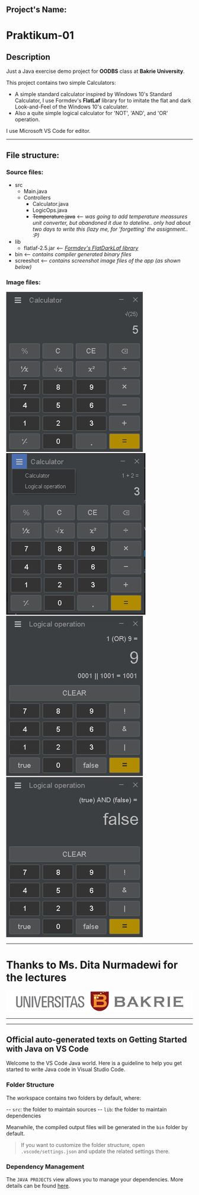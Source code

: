 ## **Project's Name:**
# Praktikum-01

## **Description**
Just a Java exercise demo project for **OODBS** class at **Bakrie University**.

This project contains two simple Calculators:
- A simple standard calculator inspired by Windows 10's Standard Calculator, I use Formdev's **FlatLaf** library for to imitate the flat and dark Look-and-Feel of the Windows 10's calculater. 
- Also a quite simple logical calculator for 'NOT', 'AND', and 'OR' operation.

I use Microsoft VS Code for editor.

---
## **File structure:**
### Source files:
  - src
    - Main.java
    - Controllers
      - Calculator.java
      - LogicOps.java
      - ~~Temperature.java~~ <-- *was going to add temperature meassures unit converter, but abandoned it due to dateline.. only had about two days to write this (lazy me, for 'forgetting' the assignment.. :P)*
  - lib
      - flatlaf-2.5.jar      <-- [*Formdev's FlatDarkLaf library*](https://www.formdev.com/flatlaf/#download)
  - bin                      <-- *contains compiler generated binary files*
  - screeshot                <-- *contains screenshot image files of the app (as shown below)*

### Image files:
![standard-calculator-a.png](screenshot/standard-calculator-a.png) ![standard-calculator-b.png](screenshot/standard-calculator-b.png) ![logical-calculator-a.png](screenshot/logical-calculator-a.png) ![logical-calculator-b.png](screenshot/logical-calculator-b.png)

---
# Thanks to Ms. Dita Nurmadewi for the lectures

![UB banner](https://github.com/nw-kusuma/Mobile-Programming-Class/blob/main/mp_class_flutterdemo/assets/images/Logo_UB_Tengah.png)

---
---

## **Official auto-generated texts on Getting Started with Java on VS Code**

Welcome to the VS Code Java world. Here is a guideline to help you get started to write Java code in Visual Studio Code.

### Folder Structure

The workspace contains two folders by default, where:

-- `src`: the folder to maintain sources
-- `lib`: the folder to maintain dependencies

Meanwhile, the compiled output files will be generated in the `bin` folder by default.

> If you want to customize the folder structure, open `.vscode/settings.json` and update the related settings there.

### Dependency Management

The `JAVA PROJECTS` view allows you to manage your dependencies. More details can be found [here](https://github.com/microsoft/vscode-java-dependency#manage-dependencies).

